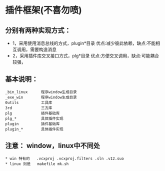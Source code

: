 

# 插件框架(不喜勿喷)


## 分别有两种实现方式：
   * 1，采用使用消息总线的方式，plugin*目录  优点:减少彼此依赖，缺点:不能相互调用，需要构造消息
   * 2，采用插件库交叉接口方式，plg*目录     优点:方便交叉调用，缺点:可能耦合较强，

## 基本说明：
    _bin_linux      程序window生成目录
    _exe_win        程序window生成目录
    0utils          工具库
    3rd             三方库
    plg             插件基础库
    plg_*           具体插件实现
    plugin          插件基础库
    plugin_*        具体插件实现

## 注意：  window，linux中不同处
    * win 特有的   .vcxproj .vcxproj.filters .sln .v12.suo            
    * linux 则是   makefile mk.sh
